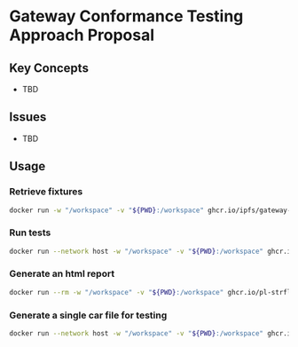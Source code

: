 # Gateway Conformance Testing Approach Proposal

## Key Concepts

- TBD

## Issues

- TBD

## Usage

### Retrieve fixtures

```bash
docker run -w "/workspace" -v "${PWD}:/workspace" ghcr.io/ipfs/gateway-conformance extract-fixtures [output-dir]
```

### Run tests

```bash
docker run --network host -w "/workspace" -v "${PWD}:/workspace" ghcr.io/ipfs/gateway-conformance test [gateway-url] [output-xml]
```

### Generate an html report

```bash
docker run --rm -w "/workspace" -v "${PWD}:/workspace" ghcr.io/pl-strflt/junit-xml-to-html:latest no-frames [output-xml] [output-html]
```

### Generate a single car file for testing

```bash
docker run --network host -w "/workspace" -v "${PWD}:/workspace" ghcr.io/ipfs/gateway-conformance merge-fixtures # outputs to ./fixtures.car
```
